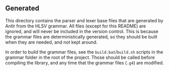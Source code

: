 ## Generated

This directory contains the parser and lexer base files that are generated by Antlr from the HLSV grammar. All files (except for this README) are ignored, and will never be included in the version control. This is because the grammar files are deterministically generated, so they should be built when they are needed, and not kept around.

In order to build the grammar files, see the `build.bat`/`build.sh` scripts in the grammar folder in the root of the project. Those should be called before compiling the library, and any time that the grammar files (`.g4`) are modified.